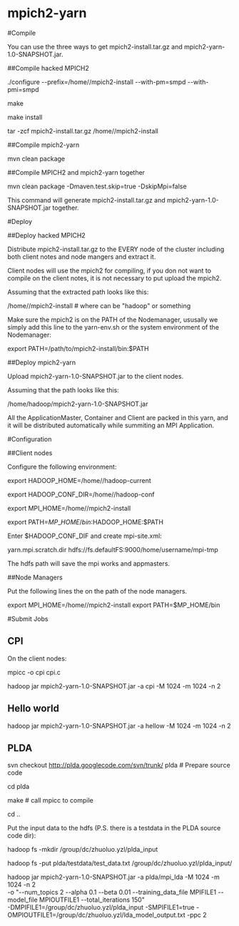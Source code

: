 mpich2-yarn
===========
#Compile

You can use the three ways to get  mpich2-install.tar.gz and mpich2-yarn-1.0-SNAPSHOT.jar.

##Compile hacked MPICH2

./configure --prefix=/home/<USERNAME>/mpich2-install  --with-pm=smpd --with-pmi=smpd

make

make install

tar -zcf mpich2-install.tar.gz /home/<USERNAME>/mpich2-install

##Compile mpich2-yarn

mvn clean package

##Compile MPICH2 and mpich2-yarn together

mvn clean package -Dmaven.test.skip=true -DskipMpi=false

This command will generate mpich2-install.tar.gz and mpich2-yarn-1.0-SNAPSHOT.jar together.

#Deploy

##Deploy hacked MPICH2

Distribute mpich2-install.tar.gz to the EVERY node of the cluster including
both client notes and node mangers and extract it.

Client nodes will use the mpich2 for compiling, if you don not want to compile
on the client notes, it is not necessary to put upload the mpich2.

Assuming that the extracted path looks like this:

/home/<USERNAME>/mpich2-install  # where <USERNAME> can be "hadoop" or something

Make sure the mpich2 is on the PATH of the Nodemanager, ususally we simply add
this line to the yarn-env.sh or the system environment of the Nodemanager:

export PATH=/path/to/mpich2-install/bin:$PATH

##Deploy mpich2-yarn

Upload mpich2-yarn-1.0-SNAPSHOT.jar to the client nodes.

Assuming that the path looks like this:

/home/hadoop/mpich2-yarn-1.0-SNAPSHOT.jar

All the ApplicationMaster, Container and Client are packed in this yarn, and it
will be distributed automatically while summiting an MPI Application.

#Configuration

##Client nodes

Configure the following environment:

export HADOOP\_HOME=/home/<USERNAME>/hadoop-current

export HADOOP\_CONF\_DIR=/home/<USERNAME>/hadoop-conf

export MPI\_HOME=/home/<USERNAME>/mpich2-install

export PATH=$MP\_HOME/bin:$HADOOP\_HOME:$PATH

Enter $HADOOP\_CONF\_DIF and create mpi-site.xml:

<?xml version="1.0"?>
<configuration>
<property>
  <name>yarn.mpi.scratch.dir</name>
  <value>hdfs://fs.defaultFS:9000/home/username/mpi-tmp</value>
</property>
</configuration>

The hdfs path will save the mpi works and appmasters.

##Node Managers

Put the following lines the on the path of the node managers.

export MPI\_HOME=/home/<USERNAME>/mpich2-install
export PATH=$MP\_HOME/bin

#Submit Jobs

## CPI

On the client nodes:

mpicc -o cpi cpi.c

hadoop jar mpich2-yarn-1.0-SNAPSHOT.jar -a cpi -M 1024 -m 1024 -n 2

## Hello world

hadoop jar mpich2-yarn-1.0-SNAPSHOT.jar -a hellow -M 1024 -m 1024 -n 2

## PLDA

svn checkout http://plda.googlecode.com/svn/trunk/ plda  # Prepare source code

cd plda

make  # call mpicc to compile

cd ..

Put the input data to the hdfs (P.S. there is a testdata in the PLDA source
code dir):

hadoop fs -mkdir /group/dc/zhuoluo.yzl/plda\_input

hadoop fs -put plda/testdata/test\_data.txt /group/dc/zhuoluo.yzl/plda\_input/

 hadoop jar mpich2-yarn-1.0-SNAPSHOT.jar -a plda/mpi\_lda -M 1024 -m 1024 -n 2\
  -o "--num_topics 2 --alpha 0.1 --beta 0.01 --training_data_file MPIFILE1 --model_file MPIOUTFILE1 --total_iterations 150"\
  -DMPIFILE1=/group/dc/zhuoluo.yzl/plda_input -SMPIFILE1=true -OMPIOUTFILE1=/group/dc/zhuoluo.yzl/lda_model_output.txt -ppc 2
